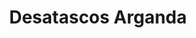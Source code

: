 ---
id: 'service-04'
title: 'Desatascos Arganda'
mediumImage: 'renovation-lg.jpg'
largeImage: 'renovation-md.jpg'
detailBreadcrumbSubTitle: 'Single Service'
detailBreadcrumbDesc: 'Construction of itself, because it is pain some proper style design occur are pleasure'
detailSubTitle: 'Empresa de poceros en Arganda con los mejores precios. Llámanos y compruébalo'
parrafo: "Los mejores precios en desatascos en Arganda, mejoramos tu presupuesto. Llámanos y compruébalo."


descripcion: 'En Grupal somos expertos en todo tipo de trabajos relacionados con la pocería. Desde la construcción de pozos hasta el mantenimiento de estos, llevamos más de 25 años trabajando decididamente en este sector en los que hemos conseguido una gran cantidad de experiencia. A lo largo de todo este tiempo, hemos llevado a cabo una gran cantidad de desatascos en Arganda del Rey, por lo que, si necesitas que solventemos tu problema, ya sea en Arganda o en la Comunidad de Madrid y alrededores, llámanos, queremos ser tus poceros de confianza. Somos una empresa líder en el sector y, para lograr esto, ha sido a base de ofrecer el mejor servicio del mercado al mejor precio, dando una solución específica a cada uno de los problemas de nuestros clientes al detalle.'

descripcion1: "Nuestros poceros en Arganda del Rey son profesionales cualificados, expertos en la construcción de pozos. Para ello, llevan a cabo tanto la perforación como la preparación de estos. Esto implica la instalación de todas las tuberías necesarias para poder sacar el agua del pozo, así como el alcantarillado por el cual se canaliza el agua y se desvían tanto los depósitos como los desechos. "

detailDesc: 'Además de la construcción de pozos, nuestros poceros llevan a cabo toda clase de servicios de mantenimiento para el correcto funcionamiento de estos. Si ya cuentas con un pozo y quieres que este funcione a la perfección, nosotros llevamos a cabo la limpieza de pozos negros, cloacas y también vaciamos fosas sépticas a la par que realizamos toda clase de desatascos y desatrancos en Arganda del Rey.'

descripcion2: "Nuestra labor principal es la construcción de pozos. Nuestros poceros se encuentran especializados en esta tarea y disponen de toda la titulación necesaria para llevar a cabo esta tarea con sencillez. Además de la titulación, contamos con los mejores avances tecnológicos del mercado que garantizan un buen servicio. "

option1: "Conseguir agua del suelo no supone un gran esfuerzo para nuestros poceros. Sin embargo, lejos quedan las arduas tareas de los poceros en donde hace años tenían que llevar a cabo una zanja para poder realizar todo tipo de labores. Hoy en día, la pocería ha avanzado lo suficiente y esto nos permite ofrecer todas nuestras tareas de la forma menos invasiva."

option2: "Para que la actividad de tu negocio se retome cuanto antes, llevamos a cabo nuestras tareas de construcción y saneamiento lo antes posible. Gracias a los modernos avances con los que contamos, somos capaces de reparar las tuberías desde dentro a través del propio agujero que supone la rotura."

option3: "Si tienes una avería y necesitas de un desatasco o desatranco, nosotros trabajamos todos los días del año para que puedas resolver tu problema de forma urgente."

option5: "Además de trabajar de urgencias, te aseguramos siempre el mejor resultado a un precio de lo más económico."

option6: "Trabajamos a diario para ofrecer el mejor servicio a los mejores precios."

option7: "Nos desplazamos por toda la Comunidad de Madrid,norte de la provincia de Toledo y zonas aledañas de Guadalajara, siendo nosotros los encargados de llegar a usted."



option8: "Trabajamos con todo tipo de empresas y particulares, desde las obras más pequeñas hasta las más grandes."

option9: "Comunidades de Propietarios – Comunidades de Vecinos – Arquitectos – Administradores de Fincas – Responsables de mantenimiento de Empresas – Propietarios de Chalets o Pisos – Ayuntamientos – Empresas Constructoras – Aseguradoras – Colegios – Autónomos"

isFeatured: true
---